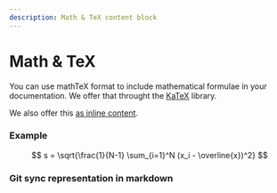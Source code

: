 ```yaml
---
description: Math & TeX content block
---
```


# Math & TeX

You can use mathTeX format to include mathematical formulae in your documentation. We offer that throught the [KaTeX](https://katex.org/docs/supported.html) library.

We also offer this [as inline content](../inline/math-and-tex.md).

### Example

$$
s = \sqrt{\frac{1}{N-1} \sum_{i=1}^N (x_i - \overline{x})^2}
$$

### Git sync representation in markdown

